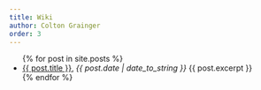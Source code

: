 ```yaml
---
title: Wiki 
author: Colton Grainger
order: 3
---
```


<ul>
  {% for post in site.posts %}
    <li>
      <a href="{{ post.url }}">{{ post.title }}</a>, <i>{{ post.date | date_to_string }}</i>
      {{ post.excerpt }}
    </li>
  {% endfor %}
</ul>
